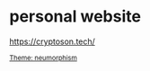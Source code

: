 # personal website

https://cryptoson.tech/

<sub>[Theme: neumorphism](https://github.com/longpdo/neumorphism/)</sub>
